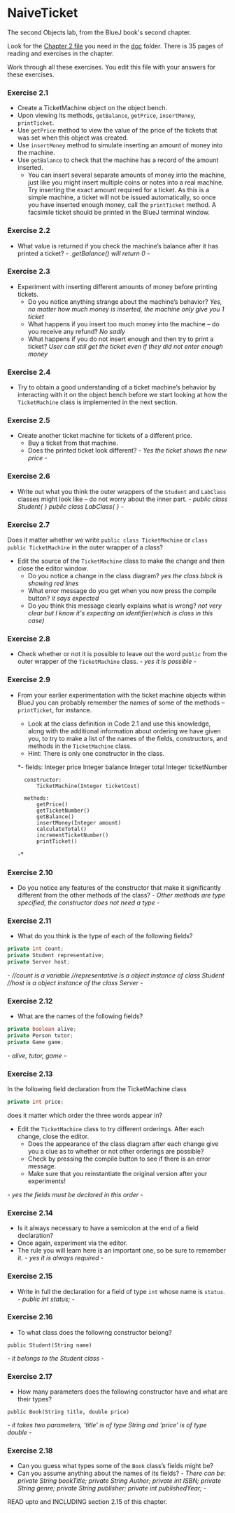 # NaiveTicket

The second Objects lab, from the BlueJ book's second chapter.

Look for the [Chapter 2 file](./doc/BlueJ-objects-first-ch2.pdf) you need in the [doc](./doc) folder.
There is 35 pages of reading and exercises in the chapter.

Work through all these exercises. You edit this file with your answers for these exercises.

### Exercise 2.1
* Create a TicketMachine object on the object bench.
* Upon viewing its methods, `getBalance`, `getPrice`, `insertMoney`, `printTicket`.
* Use `getPrice` method to view the value of the price of the tickets that was set when this object was created.
* Use `insertMoney` method to simulate inserting an amount of money into the machine.
* Use `getBalance` to check that the machine has a record of the amount inserted.
	* You can insert several separate amounts of money into the machine, just like you might insert multiple coins or notes into a real machine. Try inserting the exact amount required for a ticket. As this is a simple machine, a ticket will not be issued automatically, so once you have inserted enough money, call the `printTicket` method. A facsimile ticket should be printed in the BlueJ terminal window.

### Exercise 2.2
* What value is returned if you check the machine’s balance after it has printed a ticket?
	*-
		.getBalance() will return 0
	-*

### Exercise 2.3
* Experiment with inserting different amounts of money before printing tickets.
	* Do you notice anything strange about the machine’s behavior?
		*Yes, no matter how much money is inserted, the machine only give you 1 ticket*
	* What happens if you insert too much money into the machine – do you receive any refund?
		*No sadly*
	* What happens if you do not insert enough and then try to print a ticket?
		*User can still get the ticket even if they did not enter enough money*

### Exercise 2.4
* Try to obtain a good understanding of a ticket machine’s behavior by interacting with it on the object bench before we start looking at how the `TicketMachine` class is implemented in the next section.

### Exercise 2.5
* Create another ticket machine for tickets of a different price.
	* Buy a ticket from that machine.
	* Does the printed ticket look different?
		*-
			Yes the ticket shows the new price
		-*

### Exercise 2.6
* Write out what you think the outer wrappers of the `Student` and `LabClass` classes might look like – do not worry about the inner part.
	*-
		public class Student{ }
		public class LabClass{ }
	-*

### Exercise 2.7
Does it matter whether we write
`public class TicketMachine`
or
`class public TicketMachine`
in the outer wrapper of a class?

* Edit the source of the `TicketMachine` class to make the change and then close the editor window.
	* Do you notice a change in the class diagram?
		*yes the class block is showing red lines*
	* What error message do you get when you now press the compile button?
		*it says <identifier> expected*
	* Do you think this message clearly explains what is wrong?
		*not very clear but I know it's expecting an identifier(which is class in this case)*

### Exercise 2.8
* Check whether or not it is possible to leave out the word `public` from the outer wrapper of the `TicketMachine` class.
	*-
		yes it is possible
	-*

### Exercise 2.9
* From your earlier experimentation with the ticket machine objects within BlueJ you can probably remember the names of some of the methods – `printTicket`, for instance.
	* Look at the class definition in Code 2.1 and use this knowledge, along with the additional information about ordering we have given you, to try to make a list of the names of the fields, constructors, and methods in the `TicketMachine` class.
	* Hint: There is only one constructor in the class.

	*-
		fields:
			Integer price
			Integer balance
			Integer total
			Integer ticketNumber

		constructor:
			TicketMachine(Integer ticketCost)

		methods:
			getPrice()
			getTicketNumber()
			getBalance()
			insertMoney(Integer amount)
			calculateTotal()
			incrementTicketNumber()
			printTicket()
	-*


### Exercise 2.10
* Do you notice any features of the constructor that make it significantly different from the other methods of the class?
	*-
		Other methods are type specified, the constructor does not need a type
	-*

### Exercise 2.11
* What do you think is the type of each of the following fields?

```java
private int count;
private Student representative;
private Server host;
```
*-
	//count is a variable
	//representative is a object instance of class Student
	//host is a object instance of the class Server
-*

### Exercise 2.12
* What are the names of the following fields?

```java
private boolean alive;
private Person tutor;
private Game game;
```
*-
	alive, tutor, game
-*


### Exercise 2.13

In the following field declaration from the TicketMachine class

```java
private int price;
```
does it matter which order the three words appear in?
* Edit the `TicketMachine` class to try different orderings. After each change, close the editor.
	* Does the appearance of the class diagram after each change give you a clue as to whether or not other orderings are
possible?
	* Check by pressing the compile button to see if there is an error message.
	* Make sure that you reinstantiate the original version after your experiments!

*-
	yes the fields must be declared in this order
-*


### Exercise 2.14
* Is it always necessary to have a semicolon at the end of a field declaration?
* Once again, experiment via the editor.
* The rule you will learn here is an important one, so be sure to remember it.
*-
	yes it is always required
-*


### Exercise 2.15
* Write in full the declaration for a field of type `int` whose name is `status`.
*-
	public int status;
-*


### Exercise 2.16
* To what class does the following constructor belong?
```
public Student(String name)
```
*-
	it belongs to the Student class
-*

### Exercise 2.17
* How many parameters does the following constructor have and what are their types?
```
public Book(String title, double price)
```
*-
	it takes two parameters, 'title' is of type String and 'price' is of type double
-*

### Exercise 2.18
* Can you guess what types some of the `Book` class’s fields might be?
* Can you assume anything about the names of its fields?
*-
	There can be:
		private String bookTitle;
		private String Author;
		private int ISBN;
		private String genre;
		private String publisher;
		private int publishedYear;
-*



READ upto and INCLUDING section 2.15 of this chapter.
